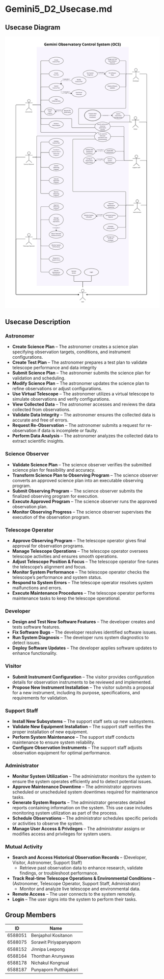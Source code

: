 # Gemini5_D2_Usecase.md
## Usecase Diagram
![Gemini5_Usecase_Diagram](images/Gemini5-3.jpg)

## Usecase Description
### **Astronomer**
- **Create Science Plan** – The astronomer creates a science plan specifying observation targets, conditions, and instrument configurations.
- **Create Test Plan** – The astronomer prepares a test plan to validate telescope performance and data integrity
- **Submit Science Plan** – The astronomer submits the science plan for validation and scheduling.
- **Modify Science Plan** – The astronomer updates the science plan to refine observations or adjust configurations.
- **Use Virtual Telescope** – The astronomer utilizes a virtual telescope to simulate observations and verify configurations.
- **View Collected Data** – The astronomer accesses and reviews the data collected from observations.
- **Validate Data Integrity** – The astronomer ensures the collected data is accurate and free of errors. 
- **Request Re-Observation** – The astronomer submits a request for re-observation if data is incomplete or faulty.
- **Perform Data Analysis** – The astronomer analyzes the collected data to extract scientific insights.

### **Science Observer**
- **Validate Science Plan** – The science observer verifies the submitted science plan for feasibility and accuracy.
- **Transform Science Plan to Observing Program** – The science observer converts an approved science plan into an executable observing program.
- **Submit Observing Program** – The science observer submits the finalized observing program for execution.
- **Execute Approved Program** – The science observer runs the approved observation plan.
- **Monitor Observing Progress** – The science observer supervises the execution of the observation program.

### **Telescope Operator**
- **Approve Observing Program** – The telescope operator gives final approval for observation programs.
- **Manage Telescope Operations** – The telescope operator oversees telescope activities and ensures smooth operations.
- **Adjust Telescope Position & Focus** – The telescope operator fine-tunes the telescope’s alignment and focus.
- **Monitor System Performance** – The telescope operator checks the telescope’s performance and system status.
- **Respond to System Errors** – The telescope operator resolves system malfunctions and errors.
- **Execute Maintenance Procedures** – The telescope operator performs maintenance tasks to keep the telescope operational.

### **Developer**
- **Design and Test New Software Features** – The developer creates and tests software features.
- **Fix Software Bugs** – The developer resolves identified software issues.
- **Run System Diagnosis** – The developer runs system diagnostics to detect issues.
- **Deploy Software Updates** – The developer applies software updates to enhance functionality.

### **Visitor**
- **Submit Instrument Configuration** – The visitor provides configuration details for observation instruments to be reviewed and implemented.
- **Propose New Instrument Installation** – The visitor submits a proposal for a new instrument, including its purpose, specifications, and requirements for validation.

### **Support Staff**
- **Install New Subsystems** – The support staff sets up new subsystems.
- **Validate New Equipment Installation** – The support staff verifies the proper installation of new equipment.
- **Perform System Maintenance** – The support staff conducts maintenance to ensure system reliability.
- **Configure Observation Instruments** – The support staff adjusts observation equipment for optimal performance.

### **Administrator**
- **Monitor System Utilization** – The administrator monitors the system to ensure the system operates efficiently and to detect potential issues.
- **Approve Maintenance Downtime** – The administrator approves scheduled or unscheduled system downtimes required for maintenance tasks.
- **Generate System Reports** – The administrator generates detailed reports containing information on the system. This use case includes monitoring system utilization as part of the process.
- **Schedule Observations** – The administrator schedules specific periods or activities to observe the system.
- **Manage User Access & Privileges** – The administrator assigns or modifies access and privileges for system users.

### **Mutual Activity**
- **Search and Access Historical Observation Records** – (Developer, Visitor, Astronomer, Support Staff)  
  - Retrieve past observation data to enhance research, validate findings, or troubleshoot performance.
- **Track Real-time Telescope Operations & Environmental Conditions** – (Astronomer, Telescope Operator, Support Staff, Administrator)  
  - Monitor and analyze live telescope and environmental data.
- **Remote Access** – The user connects to the system remotely.
- **Login** – The user signs into the system to perform their tasks.

## Group Members
| ID | Name |
|-|-|
| 6588051 | Benjaphol Kositanon
| 6588075 | Sorawit Piriyapanyaporn
| 6588152 | Jinnipa Leepong
| 6588164 | Thonthan Arunyawas
| 6588178 | Nichakul Kongnual
| 6588187 | Punyaporn Putthajaksri
